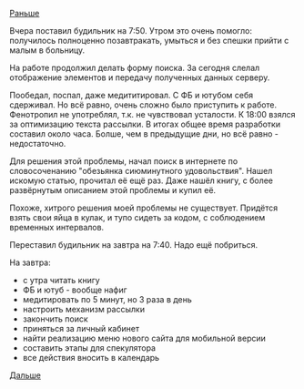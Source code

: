 [Раньше](2018.02.13.md)

Вчера поставил будильник на 7:50. Утром это очень помогло: получилось полноценно позавтракать, умыться и без спешки прийти с малым в больницу.

На работе продолжил делать форму поиска. За сегодня слелал отображение элементов и передачу полученных данных серверу.

Пообедал, поспал, даже медититировал.
С ФБ и ютубом себя сдерживал. Но всё равно, очень сложно было приступить к работе.
Фенотропил не употреблял, т.к. не чувствовал усталости.
К 18:00 взялся за оптимизацию текста рассылки. В итогах общее время разработки составил около часа. Болше, чем в предыдущие дни, но всё равно - недостаточно.

Для решения этой проблемы, начал поиск в интернете по словосоченанию "обезьянка сиюминутного удовольствия". Нашел искомую статью, прочитал её ещё раз. Даже нашёл книгу, с более развёрнутым описанием этой проблемы и купил её.

Похоже, хитрого решения моей проблемы не существует. Придётся взять свои яйца в кулак, и тупо сидеть за кодом, с соблюдением временных интервалов.

Переставил будильник на завтра на 7:40. Надо ещё побриться.

На завтра:
  * с утра читать книгу
  * ФБ и ютуб - вообще нафиг
  * медитировать по 5 минут, но 3 раза в день
  * настроить механизм рассылки
  * закончить поиск
  * приняться за личный кабинет
  * найти реализацию меню нового сайта для мобильной версии
  * составить этапы для спекулятора
  * все действия вносить в календарь

[Дальше](2018.02.15.md)